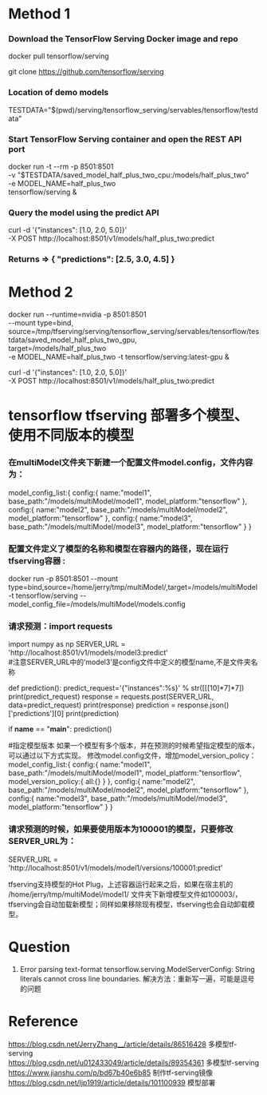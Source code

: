 # Method 1
### Download the TensorFlow Serving Docker image and repo
docker pull tensorflow/serving

git clone https://github.com/tensorflow/serving
### Location of demo models
TESTDATA="$(pwd)/serving/tensorflow_serving/servables/tensorflow/testdata"

### Start TensorFlow Serving container and open the REST API port
docker run -t --rm -p 8501:8501 \
    -v "$TESTDATA/saved_model_half_plus_two_cpu:/models/half_plus_two" \
    -e MODEL_NAME=half_plus_two \
    tensorflow/serving &

### Query the model using the predict API
curl -d '{"instances": [1.0, 2.0, 5.0]}' \
    -X POST http://localhost:8501/v1/models/half_plus_two:predict

### Returns => { "predictions": [2.5, 3.0, 4.5] }

# Method 2
docker run --runtime=nvidia -p 8501:8501 \
--mount type=bind,\
source=/tmp/tfserving/serving/tensorflow_serving/servables/tensorflow/testdata/saved_model_half_plus_two_gpu,\
target=/models/half_plus_two \
  -e MODEL_NAME=half_plus_two -t tensorflow/serving:latest-gpu &

curl -d '{"instances": [1.0, 2.0, 5.0]}' \
  -X POST http://localhost:8501/v1/models/half_plus_two:predict


# tensorflow tfserving 部署多个模型、使用不同版本的模型
### 在multiModel文件夹下新建一个配置文件model.config，文件内容为：
model_config_list:{
    config:{
      name:"model1",
      base_path:"/models/multiModel/model1",
      model_platform:"tensorflow"
    },
    config:{
      name:"model2",
      base_path:"/models/multiModel/model2",
      model_platform:"tensorflow"
    },
    config:{
      name:"model3",
      base_path:"/models/multiModel/model3",
      model_platform:"tensorflow"
    } 
}

### 配置文件定义了模型的名称和模型在容器内的路径，现在运行tfserving容器 :
docker run -p 8501:8501 --mount type=bind,source=/home/jerry/tmp/multiModel/,target=/models/multiModel \
 -t tensorflow/serving --model_config_file=/models/multiModel/models.config

### 请求预测：import requests 
import numpy as np 
SERVER_URL = 'http://localhost:8501/v1/models/model3:predict'  
#注意SERVER_URL中的‘model3’是config文件中定义的模型name,不是文件夹名称

def prediction(): 
    predict_request='{"instances":%s}' % str([[[10]*7]*7]) 
    print(predict_request) 
    response = requests.post(SERVER_URL, data=predict_request) 
    print(response)
    prediction = response.json()['predictions'][0] 
    print(prediction) 

if __name__ == "__main__": 
    prediction()

#指定模型版本
如果一个模型有多个版本，并在预测的时候希望指定模型的版本，可以通过以下方式实现。
修改model.config文件，增加model_version_policy：
model_config_list:{
    config:{
      name:"model1",
      base_path:"/models/multiModel/model1",
      model_platform:"tensorflow",
      model_version_policy:{
        all:{}
      }
    },
    config:{
      name:"model2",
      base_path:"/models/multiModel/model2",
      model_platform:"tensorflow"
    },
    config:{
      name:"model3",
      base_path:"/models/multiModel/model3",
      model_platform:"tensorflow"
    } 
}

### 请求预测的时候，如果要使用版本为100001的模型，只要修改SERVER_URL为：
SERVER_URL = 'http://localhost:8501/v1/models/model1/versions/100001:predict' 

tfserving支持模型的Hot Plug，上述容器运行起来之后，如果在宿主机的 /home/jerry/tmp/multiModel/model1/ 文件夹下新增模型文件如100003/，tfserving会自动加载新模型；同样如果移除现有模型，tfserving也会自动卸载模型。

# Question
1. Error parsing text-format tensorflow.serving.ModelServerConfig: String literals cannot cross line boundaries.
解决方法：重新写一遍，可能是逗号的问题

# Reference
https://blog.csdn.net/JerryZhang__/article/details/86516428   多模型tf-serving  
https://blog.csdn.net/u012433049/article/details/89354361  多模型tf-serving  
https://www.jianshu.com/p/bd67b40e6b85      制作tf-serving镜像  
https://blog.csdn.net/ljp1919/article/details/101100939  模型部署  
